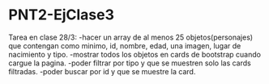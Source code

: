 # PNT2-EjClase3


Tarea en clase 28/3:
-hacer un array de al menos 25 objetos(personajes) que contengan como minimo, id, nombre, edad, una imagen, lugar de nacimiento y tipo.
-mostrar todos los objetos en cards de bootstrap cuando cargue la pagina.
-poder filtrar por tipo y que se muestren solo las cards filtradas.
-poder buscar por id y que se muestre la card.



